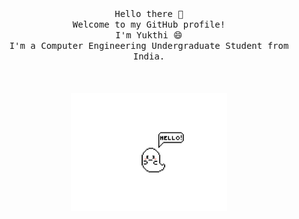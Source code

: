 <p align="center">
  <br>
   <br>
       <samp>Hello there 👋<br>Welcome to my GitHub profile!<br>I'm Yukthi 😄<br>
         I'm a Computer Engineering Undergraduate Student from India.<br></samp>
  <br>
  <br>
  <br>
  <img src="https://github.com/x0Yukthi/x0Yukthi/blob/master/preview.gif" width = "250" />
 </p>     
